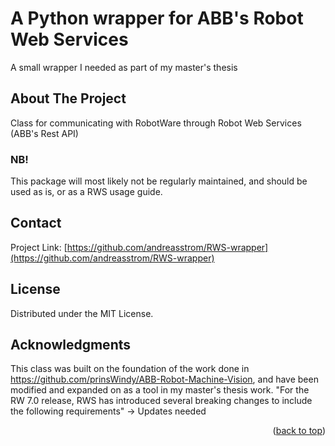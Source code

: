 # A Python wrapper for ABB's Robot Web Services 

A small wrapper I needed as part of my master's thesis

## About The Project

Class for communicating with RobotWare through Robot Web Services (ABB's Rest API)

### NB!
This package will most likely not be regularly maintained, and should be used as is, or as a RWS usage guide.

## Contact
Project Link: [https://github.com/andreasstrom/RWS-wrapper](https://github.com/andreasstrom/RWS-wrapper)

## License

Distributed under the MIT License.

## Acknowledgments

This class was built on the foundation of the work done in https://github.com/prinsWindy/ABB-Robot-Machine-Vision, and have been modified and expanded on as a tool in my master's thesis work.
"For the RW 7.0 release, RWS has introduced several breaking changes to include the following requirements" -> Updates needed

<p align="right">(<a href="#top">back to top</a>)</p>